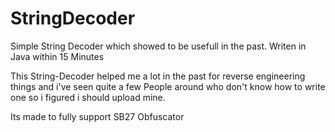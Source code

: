 # StringDecoder
Simple String Decoder which showed to be usefull in the past. Writen in Java within 15 Minutes


This String-Decoder helped me a lot in the past for reverse engineering things 
and i've seen quite a few People around who don't know how to write one so 
i figured i should upload mine.

Its made to fully support SB27 Obfuscator
